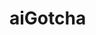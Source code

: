 # aiGotcha

[](https://cdn.discordapp.com/attachments/1154101761200631859/1167295262948073512/lulusLogo.png?ex=654d9b6d&is=653b266d&hm=30541f0cfd04c9c9462f953fc88fde59c6779eeb12d856d91746ffc15254a462&)
